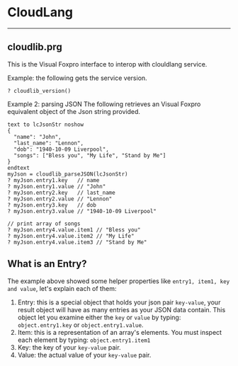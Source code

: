 # CloudLang

<hr>

## cloudlib.prg
This is the Visual Foxpro interface to interop with clouldlang service.

Example: the following gets the service version.

```xBase
? cloudlib_version()
```

Example 2: parsing JSON
The following retrieves an Visual Foxpro equivalent object of the Json string provided.

```xBase
text to lcJsonStr noshow
{
  "name": "John",
  "last_name": "Lennon",
  "dob": "1940-10-09 Liverpool",  
  "songs": ["Bless you", "My Life", "Stand by Me"]
}
endtext
myJson = cloudlib_parseJSON(lcJsonStr)
? myJson.entry1.key   // name
? myJson.entry1.value // "John"
? myJson.entry2.key   // last_name
? myJson.entry2.value // "Lennon"
? myJson.entry3.key   // dob
? myJson.entry3.value // "1940-10-09 Liverpool"

// print array of songs
? myJson.entry4.value.item1 // "Bless you"
? myJson.entry4.value.item2 // "My Life"
? myJson.entry4.value.item3 // "Stand by Me"
```

## What is an Entry?

The example above showed some helper properties like `entry1, item1, key and value`, let's explain each of them:

1. Entry: this is a special object that holds your json pair `key-value`, your result object will have as many entries as your JSON data contain. This object let you examine either the `key` or `value` by typing: `object.entry1.key` or `object.entry1.value`.
2. Item: this is a representation of an array's elements. You must inspect each element by typing: `object.entry1.item1`
3. Key: the key of your `key-value` pair.
4. Value: the actual value of your `key-value` pair.
